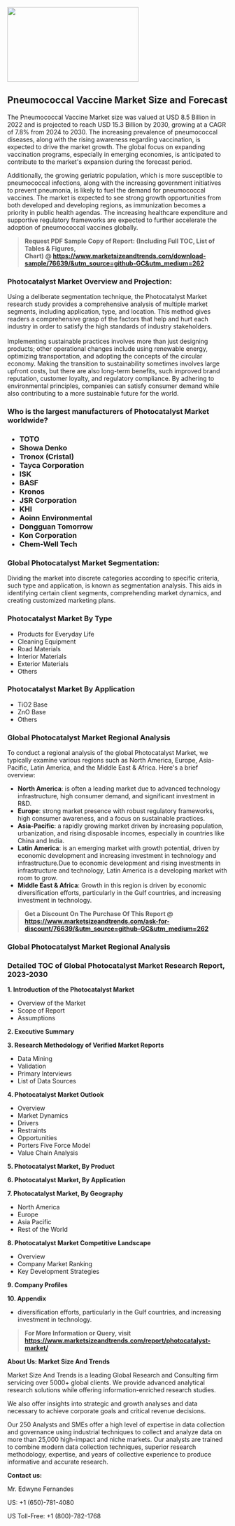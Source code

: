 <p><img class="alignnone size-medium wp-image-20088" src="https://ffe5etoiles.com/wp-content/uploads/2024/12/MST1-300x171.png" alt="" width="300" height="171" /></p><h2>Pneumococcal Vaccine Market Size and Forecast</h2><p>The Pneumococcal Vaccine Market size was valued at USD 8.5 Billion in 2022 and is projected to reach USD 15.3 Billion by 2030, growing at a CAGR of 7.8% from 2024 to 2030. The increasing prevalence of pneumococcal diseases, along with the rising awareness regarding vaccination, is expected to drive the market growth. The global focus on expanding vaccination programs, especially in emerging economies, is anticipated to contribute to the market's expansion during the forecast period.</p><p>Additionally, the growing geriatric population, which is more susceptible to pneumococcal infections, along with the increasing government initiatives to prevent pneumonia, is likely to fuel the demand for pneumococcal vaccines. The market is expected to see strong growth opportunities from both developed and developing regions, as immunization becomes a priority in public health agendas. The increasing healthcare expenditure and supportive regulatory frameworks are expected to further accelerate the adoption of pneumococcal vaccines globally.</p></p><blockquote id="" class=""><strong>Request PDF Sample Copy of Report: (Including Full TOC, List of Tables &amp; Figures, Chart)&nbsp;@&nbsp;<strong><a href="https://www.marketsizeandtrends.com/download-sample/76639/&utm_source=github-GC&utm_medium=262" target="_blank">https://www.marketsizeandtrends.com/download-sample/76639/&utm_source=github-GC&utm_medium=262</a></strong></strong></blockquote><h3 id="" class="">Photocatalyst Market&nbsp;Overview and Projection:</h3><p id="" class="">Using a deliberate segmentation technique, the Photocatalyst Market research study provides a comprehensive analysis of multiple market segments, including application, type, and location. This method gives readers a comprehensive grasp of the factors that help and hurt each industry in order to satisfy the high standards of industry stakeholders. <br /> <br />Implementing sustainable practices involves more than just designing products; other operational changes include using renewable energy, optimizing transportation, and adopting the concepts of the circular economy. Making the transition to sustainability sometimes involves large upfront costs, but there are also long-term benefits, such improved brand reputation, customer loyalty, and regulatory compliance. By adhering to environmental principles, companies can satisfy consumer demand while also contributing to a more sustainable future for the world.</p><h3 id="" class="">Who is the largest manufacturers of&nbsp;Photocatalyst Market worldwide?</h3><h3 class=""><p><ul><li>TOTO </li><li> Showa Denko </li><li> Tronox (Cristal) </li><li> Tayca Corporation </li><li> ISK </li><li> BASF </li><li> Kronos </li><li> JSR Corporation </li><li> KHI </li><li> Aoinn Environmental </li><li> Dongguan Tomorrow </li><li> Kon Corporation </li><li> Chem-Well Tech</li></ul></p></h3><h3 id="" class="">Global&nbsp;Photocatalyst Market Segmentation:</h3><p id="" class="">Dividing the market into discrete categories according to specific criteria, such type and application, is known as segmentation analysis. This aids in identifying certain client segments, comprehending market dynamics, and creating customized marketing plans.</p><h3 id="" class="">Photocatalyst Market&nbsp;By Type</h3><p><p><ul><li>Products for Everyday Life </li><li> Cleaning Equipment </li><li> Road Materials </li><li> Interior Materials </li><li> Exterior Materials </li><li> Others</p></li></ul></p></p><h3 id="" class="">Photocatalyst Market&nbsp;By Application</h3><p class=""><p><ul><li>TiO2 Base </li><li> ZnO Base </li><li> Others</li></ul></p></p><h3 id="" class="">Global Photocatalyst Market Regional Analysis</h3><p id="" class="">To conduct a regional analysis of the global Photocatalyst Market, we typically examine various regions such as North America, Europe, Asia-Pacific, Latin America, and the Middle East &amp; Africa. Here's a brief overview:</p><ul><li><strong>North America</strong>: is often a leading market due to advanced technology infrastructure, high consumer demand, and significant investment in R&amp;D.</li><li><strong>Europe</strong>: strong market presence with robust regulatory frameworks, high consumer awareness, and a focus on sustainable practices.</li><li><strong>Asia-Pacific</strong>: a rapidly growing market driven by increasing population, urbanization, and rising disposable incomes, especially in countries like China and India.</li><li><strong>Latin America</strong>: is an emerging market with growth potential, driven by economic development and increasing investment in technology and infrastructure.Due to economic development and rising investments in infrastructure and technology, Latin America is a developing market with room to grow.</li><li><strong>Middle East &amp; Africa</strong>: Growth in this region is driven by economic diversification efforts, particularly in the Gulf countries, and increasing investment in technology.</li></ul><blockquote id="" class=""><strong>Get a Discount On The Purchase Of This Report @ <strong><a href="https://www.marketsizeandtrends.com/ask-for-discount/76639/&utm_source=github-GC&utm_medium=262" target="_blank">https://www.marketsizeandtrends.com/ask-for-discount/76639/&utm_source=github-GC&utm_medium=262</a></strong></strong></blockquote><h3 id="" class="">Global Photocatalyst Market Regional Analysis</h3><h3 id="" class="">Detailed TOC of Global Photocatalyst Market Research Report, 2023-2030</h3><p id="" class=""><strong>1. Introduction of the Photocatalyst Market</strong></p><ul><li>Overview of the Market</li><li>Scope of Report</li><li>Assumptions</li></ul><p id="" class=""><strong>2. Executive Summary</strong></p><p id="" class=""><strong>3. Research Methodology of Verified Market Reports</strong></p><ul><li>Data Mining</li><li>Validation</li><li>Primary Interviews</li><li>List of Data Sources</li></ul><p id="" class=""><strong>4. Photocatalyst Market Outlook</strong></p><ul><li>Overview</li><li>Market Dynamics</li><li>Drivers</li><li>Restraints</li><li>Opportunities</li><li>Porters Five Force Model</li><li>Value Chain Analysis</li></ul><p id="" class=""><strong>5. Photocatalyst Market, By Product</strong></p><p id="" class=""><strong>6. Photocatalyst Market, By Application</strong></p><p id="" class=""><strong>7. Photocatalyst Market, By Geography</strong></p><ul><li>North America</li><li>Europe</li><li>Asia Pacific</li><li>Rest of the World</li></ul><p id="" class=""><strong>8. Photocatalyst Market Competitive Landscape</strong></p><ul><li>Overview</li><li>Company Market Ranking</li><li>Key Development Strategies</li></ul><p id="" class=""><strong>9. Company Profiles</strong></p><p id="" class=""><strong>10. Appendix</strong></p><ul><li>diversification efforts, particularly in the Gulf countries, and increasing investment in technology.</li></ul><blockquote id="" class=""><strong>For More Information or Query, visit <strong><strong><a href="https://www.marketsizeandtrends.com/report/photocatalyst-market/" target="_blank">https://www.marketsizeandtrends.com/report/photocatalyst-market/</a></strong></strong></strong></blockquote><p id="" class=""><strong>About Us: Market Size And Trends</strong></p><p id="" class="">Market Size And Trends is a leading Global Research and Consulting firm servicing over 5000+ global clients. We provide advanced analytical research solutions while offering information-enriched research studies.</p><p id="" class="">We also offer insights into strategic and growth analyses and data necessary to achieve corporate goals and critical revenue decisions.</p><p id="" class="">Our 250 Analysts and SMEs offer a high level of expertise in data collection and governance using industrial techniques to collect and analyze data on more than 25,000 high-impact and niche markets. Our analysts are trained to combine modern data collection techniques, superior research methodology, expertise, and years of collective experience to produce informative and accurate research.</p><p id="" class=""><strong>Contact us:</strong></p><p id="" class="">Mr. Edwyne Fernandes</p><p id="" class="">US: +1 (650)-781-4080</p><p id="" class="">US Toll-Free: +1 (800)-782-1768</p>
